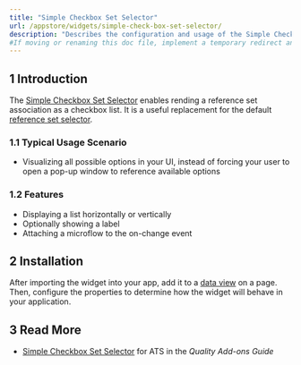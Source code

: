 ```yaml
---
title: "Simple Checkbox Set Selector"
url: /appstore/widgets/simple-check-box-set-selector/
description: "Describes the configuration and usage of the Simple Checkbox Set Selector widget, which is available in the Mendix Marketplace."
#If moving or renaming this doc file, implement a temporary redirect and let the respective team know they should update the URL in the product. See Mapping to Products for more details.
---
```


## 1 Introduction

The [Simple Checkbox Set Selector](https://marketplace.mendix.com/link/component/2349/) enables rending a reference set association as a checkbox list. It is a useful replacement for the default [reference set selector](/refguide/reference-set-selector/).

### 1.1 Typical Usage Scenario

* Visualizing all possible options in your UI, instead of forcing your user to open a pop-up window to reference available options

### 1.2 Features

* Displaying a list horizontally or vertically
* Optionally showing a label
* Attaching a microflow to the on-change event

## 2 Installation

After importing the widget into your app, add it to a [data view](/refguide/data-view/) on a page. Then, configure the properties to determine how the widget will behave in your application.

## 3 Read More

* [Simple Checkbox Set Selector](/appstore/partner-solutions/ats/rg-one-simple-checkbox-set-selector/) for ATS in the *Quality Add-ons Guide*
